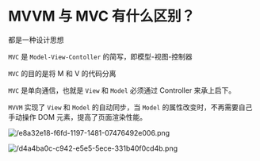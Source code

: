 # MVVM 与 MVC 有什么区别？

<article-info/>

都是一种设计思想

`MVC` 是 `Model-View-Contoller` 的简写，即模型-视图-控制器

`MVC` 的目的是将 M 和 V 的代码分离

`MVC` 是单向通信，也就是 `View` 和 `Model` 必须通过 Controller 来承上启下。

`MVVM` 实现了 `View` 和 `Model` 的自动同步，当 `Model` 的属性改变时，不再需要自己手动操作 DOM 元素，提高了页面渲染性能。

![/e8a32e18-f6fd-1197-1481-07476492e006.png](/e8a32e18-f6fd-1197-1481-07476492e006.png)

![/d4a4ba0c-c942-e5e5-5ece-331b40f0cd4b.png](/d4a4ba0c-c942-e5e5-5ece-331b40f0cd4b.png)
